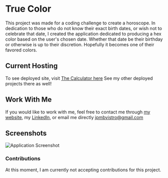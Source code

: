 # True Color

This project was made for a coding challenge to create a horoscope. In dedication to those who do not know their exact birth dates, or wish not to celebrate that date, I created the application dedicated to producing a hex color based on the user's chosen date. Whether that date be their birthday or otherwise is up to their discretion. Hopefully it becomes one of their favored colors.

## Current Hosting

To see deployed site, visit [The Calculator here](https://jpmbvistro-true-color.netlify.app)
See my other deployed projects there as well!

## Work With Me

If you would like to work with me, feel free to contact me through [my website](https://www.jpmbvistro.com), my [LinkedIn](https://www.linkedin.com/in/juan-justin-vistro/), or email me directly [jpmbvistro@gmail.com](mailto:JPMBVistro@gmail.com)

## Screenshots

![Application Screenshot](screenshots/full-screenshot.png)

### Contributions
At this moment, I am currently not accepting contributions for this project.

